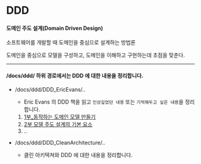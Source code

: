 # DDD

#### 도메인 주도 설계(Domain Driven Design)

소프트웨어를 개발할 때 도메인을 중심으로 설계하는 방법론

도메인을 중심으로 모델을 구성하고, 도메인을 이해하고 구현하는데 초점을 맞춘다.

---

#### /docs/ddd/ 하위 경로에서는 DDD 에 대한 내용을 정리합니다.
- /docs/ddd/DDD_EricEvans/..
  - Eric Evans 의 DDD 책을 읽고 `인상깊었던 내용` 또는 `기억해두고 싶은 내용`을 정리합니다.
  1. [1부_동작하는 도메인 모델 만들기](./DDD_EricEvans/1부/0장_들어가며.md)
  2. [2부 모델 주도 설계의 기본 요소](./DDD_EricEvans/2부/0장_들어가며.md)
  3. ..

- /docs/ddd/DDD_CleanArchitecture/.. 
  - 클린 아키텍쳐와 DDD 에 대한 내용을 정리합니다.